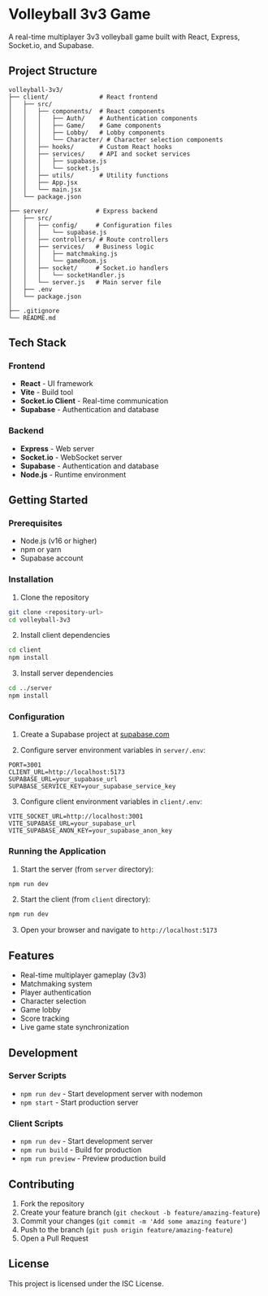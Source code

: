 # Volleyball 3v3 Game

A real-time multiplayer 3v3 volleyball game built with React, Express, Socket.io, and Supabase.

## Project Structure

```
volleyball-3v3/
├── client/              # React frontend
│   ├── src/
│   │   ├── components/  # React components
│   │   │   ├── Auth/    # Authentication components
│   │   │   ├── Game/    # Game components
│   │   │   ├── Lobby/   # Lobby components
│   │   │   └── Character/ # Character selection components
│   │   ├── hooks/       # Custom React hooks
│   │   ├── services/    # API and socket services
│   │   │   ├── supabase.js
│   │   │   └── socket.js
│   │   ├── utils/       # Utility functions
│   │   ├── App.jsx
│   │   └── main.jsx
│   └── package.json
│
├── server/             # Express backend
│   ├── src/
│   │   ├── config/     # Configuration files
│   │   │   └── supabase.js
│   │   ├── controllers/ # Route controllers
│   │   ├── services/   # Business logic
│   │   │   ├── matchmaking.js
│   │   │   └── gameRoom.js
│   │   ├── socket/     # Socket.io handlers
│   │   │   └── socketHandler.js
│   │   └── server.js   # Main server file
│   ├── .env
│   └── package.json
│
├── .gitignore
└── README.md
```

## Tech Stack

### Frontend
- **React** - UI framework
- **Vite** - Build tool
- **Socket.io Client** - Real-time communication
- **Supabase** - Authentication and database

### Backend
- **Express** - Web server
- **Socket.io** - WebSocket server
- **Supabase** - Authentication and database
- **Node.js** - Runtime environment

## Getting Started

### Prerequisites
- Node.js (v16 or higher)
- npm or yarn
- Supabase account

### Installation

1. Clone the repository
```bash
git clone <repository-url>
cd volleyball-3v3
```

2. Install client dependencies
```bash
cd client
npm install
```

3. Install server dependencies
```bash
cd ../server
npm install
```

### Configuration

1. Create a Supabase project at [supabase.com](https://supabase.com)

2. Configure server environment variables in `server/.env`:
```env
PORT=3001
CLIENT_URL=http://localhost:5173
SUPABASE_URL=your_supabase_url
SUPABASE_SERVICE_KEY=your_supabase_service_key
```

3. Configure client environment variables in `client/.env`:
```env
VITE_SOCKET_URL=http://localhost:3001
VITE_SUPABASE_URL=your_supabase_url
VITE_SUPABASE_ANON_KEY=your_supabase_anon_key
```

### Running the Application

1. Start the server (from `server` directory):
```bash
npm run dev
```

2. Start the client (from `client` directory):
```bash
npm run dev
```

3. Open your browser and navigate to `http://localhost:5173`

## Features

- Real-time multiplayer gameplay (3v3)
- Matchmaking system
- Player authentication
- Character selection
- Game lobby
- Score tracking
- Live game state synchronization

## Development

### Server Scripts
- `npm run dev` - Start development server with nodemon
- `npm start` - Start production server

### Client Scripts
- `npm run dev` - Start development server
- `npm run build` - Build for production
- `npm run preview` - Preview production build

## Contributing

1. Fork the repository
2. Create your feature branch (`git checkout -b feature/amazing-feature`)
3. Commit your changes (`git commit -m 'Add some amazing feature'`)
4. Push to the branch (`git push origin feature/amazing-feature`)
5. Open a Pull Request

## License

This project is licensed under the ISC License.
